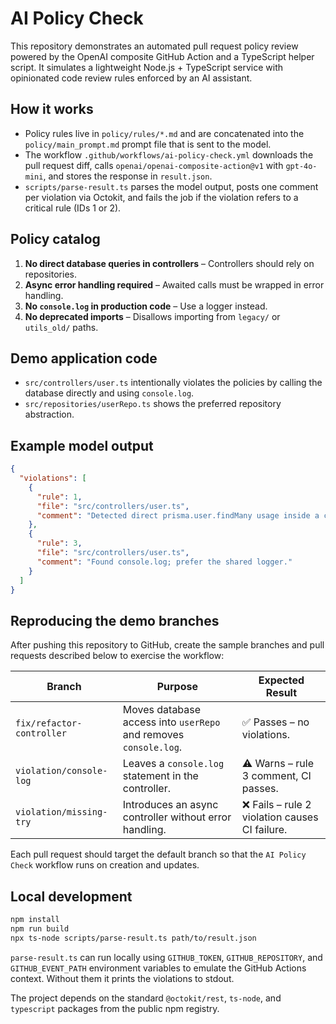 # AI Policy Check

This repository demonstrates an automated pull request policy review powered by the OpenAI composite GitHub Action and a TypeScript helper script. It simulates a lightweight Node.js + TypeScript service with opinionated code review rules enforced by an AI assistant.

## How it works

- Policy rules live in `policy/rules/*.md` and are concatenated into the `policy/main_prompt.md` prompt file that is sent to the model.
- The workflow `.github/workflows/ai-policy-check.yml` downloads the pull request diff, calls `openai/openai-composite-action@v1` with `gpt-4o-mini`, and stores the response in `result.json`.
- `scripts/parse-result.ts` parses the model output, posts one comment per violation via Octokit, and fails the job if the violation refers to a critical rule (IDs 1 or 2).

## Policy catalog

1. **No direct database queries in controllers** – Controllers should rely on repositories.
2. **Async error handling required** – Awaited calls must be wrapped in error handling.
3. **No `console.log` in production code** – Use a logger instead.
4. **No deprecated imports** – Disallows importing from `legacy/` or `utils_old/` paths.

## Demo application code

- `src/controllers/user.ts` intentionally violates the policies by calling the database directly and using `console.log`.
- `src/repositories/userRepo.ts` shows the preferred repository abstraction.

## Example model output

```json
{
  "violations": [
    {
      "rule": 1,
      "file": "src/controllers/user.ts",
      "comment": "Detected direct prisma.user.findMany usage inside a controller."
    },
    {
      "rule": 3,
      "file": "src/controllers/user.ts",
      "comment": "Found console.log; prefer the shared logger."
    }
  ]
}
```

## Reproducing the demo branches

After pushing this repository to GitHub, create the sample branches and pull requests described below to exercise the workflow:

| Branch | Purpose | Expected Result |
| ------ | ------- | --------------- |
| `fix/refactor-controller` | Moves database access into `userRepo` and removes `console.log`. | ✅ Passes – no violations. |
| `violation/console-log` | Leaves a `console.log` statement in the controller. | ⚠️ Warns – rule 3 comment, CI passes. |
| `violation/missing-try` | Introduces an async controller without error handling. | ❌ Fails – rule 2 violation causes CI failure. |

Each pull request should target the default branch so that the `AI Policy Check` workflow runs on creation and updates.

## Local development

```bash
npm install
npm run build
npx ts-node scripts/parse-result.ts path/to/result.json
```

`parse-result.ts` can run locally using `GITHUB_TOKEN`, `GITHUB_REPOSITORY`, and `GITHUB_EVENT_PATH` environment variables to emulate the GitHub Actions context. Without them it prints the violations to stdout.

The project depends on the standard `@octokit/rest`, `ts-node`, and `typescript` packages from the public npm registry.
